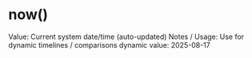 # now()

Value: Current system date/time (auto-updated)
Notes / Usage: Use for dynamic timelines / comparisons
dynamic value: 2025-08-17